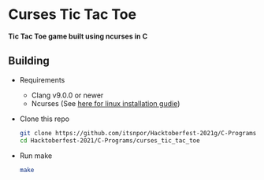 # Curses Tic Tac Toe
**Tic Tac Toe game built using ncurses in C**

## Building
- Requirements
  - Clang v9.0.0 or newer
  - Ncurses (See [here for linux installation gudie](https://www.osetc.com/en/how-to-install-ncurse-library-in-ubuntu-debian-centos-fedora-linux.html))

- Clone this repo
  ```bash
  git clone https://github.com/itsnpor/Hacktoberfest-2021g/C-Programs/curses_tic_tac_toe
  cd Hacktoberfest-2021/C-Programs/curses_tic_tac_toe
  ```
- Run make
  ```bash
  make
  ```
